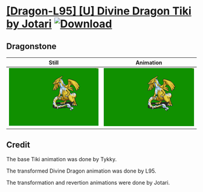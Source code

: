 # [\[Dragon-L95\] \[U\] Divine Dragon Tiki by Jotari](./) [![Download](https://img.shields.io/badge/Download--red?style=social&logo=github)](https://minhaskamal.github.io/DownGit/#/home?url=https://github.com/Klokinator/FE-Repo/tree/main/Battle%20Animations%2FMonsters%20-%20Dragons%20and%20Special%2F%5BDragon-L95%5D%20%5BU%5D%20Divine%20Dragon%20Tiki%20by%20Jotari%2F8.%20Dragonstone)

## Dragonstone

| Still | Animation |
| :---: | :-------: |
| ![Dragonstone still](./Dragonstone_000.png) | ![Dragonstone](./Dragonstone.gif) |

## Credit

The base Tiki animation was done by Tykky.

The transformed Divine Dragon animation was done by L95. 

The transformation and revertion animations were done by Jotari.
